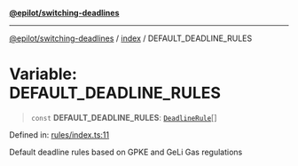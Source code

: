 [**@epilot/switching-deadlines**](../../README.md)

***

[@epilot/switching-deadlines](../../modules.md) / [index](../README.md) / DEFAULT\_DEADLINE\_RULES

# Variable: DEFAULT\_DEADLINE\_RULES

> `const` **DEFAULT\_DEADLINE\_RULES**: [`DeadlineRule`](../interfaces/DeadlineRule.md)[]

Defined in: [rules/index.ts:11](https://github.com/epilot-dev/switching-deadlines/blob/3e728b5f762c5b978f43c05453d07a8b73878933/src/rules/index.ts#L11)

Default deadline rules based on GPKE and GeLi Gas regulations
